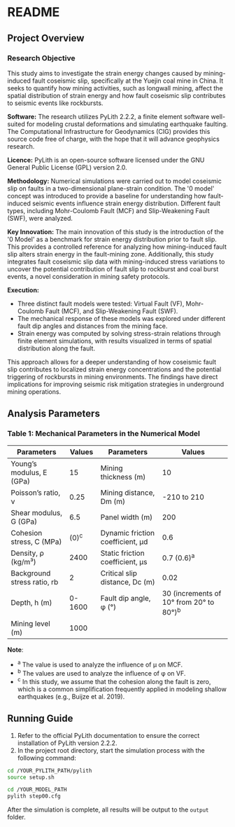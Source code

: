 # README

## Project Overview

### Research Objective
This study aims to investigate the strain energy changes caused by mining-induced fault coseismic slip, specifically at the Yuejin coal mine in China. It seeks to quantify how mining activities, such as longwall mining, affect the spatial distribution of strain energy and how fault coseismic slip contributes to seismic events like rockbursts.

**Software:** The research utilizes PyLith 2.2.2, a finite element software well-suited for modeling crustal deformations and simulating earthquake faulting. The Computational Infrastructure for Geodynamics (CIG) provides this source code free of charge, with the hope that it will advance geophysics research.

**Licence:** PyLith is an open-source software licensed under the GNU General Public License (GPL) version 2.0.

**Methodology:** Numerical simulations were carried out to model coseismic slip on faults in a two-dimensional plane-strain condition. The '0 model' concept was introduced to provide a baseline for understanding how fault-induced seismic events influence strain energy distribution. Different fault types, including Mohr-Coulomb Fault (MCF) and Slip-Weakening Fault (SWF), were analyzed.

**Key Innovation:** The main innovation of this study is the introduction of the '0 Model' as a benchmark for strain energy distribution prior to fault slip. This provides a controlled reference for analyzing how mining-induced fault slip alters strain energy in the fault-mining zone. Additionally, this study integrates fault coseismic slip data with mining-induced stress variations to uncover the potential contribution of fault slip to rockburst and coal burst events, a novel consideration in mining safety protocols.

**Execution:**
- Three distinct fault models were tested: Virtual Fault (VF), Mohr-Coulomb Fault (MCF), and Slip-Weakening Fault (SWF).
- The mechanical response of these models was explored under different fault dip angles and distances from the mining face.
- Strain energy was computed by solving stress-strain relations through finite element simulations, with results visualized in terms of spatial distribution along the fault.

This approach allows for a deeper understanding of how coseismic fault slip contributes to localized strain energy concentrations and the potential triggering of rockbursts in mining environments. The findings have direct implications for improving seismic risk mitigation strategies in underground mining operations.

## Analysis Parameters

### Table 1: Mechanical Parameters in the Numerical Model  
  
| Parameters                       | Values                            | Parameters                           | Values                            |  
|----------------------------------|-----------------------------------|--------------------------------------|-----------------------------------|  
| Young’s modulus, E (GPa)         | 15                                | Mining thickness (m)                 | 10                                |  
| Poisson’s ratio, ν               | 0.25                              | Mining distance, Dm (m)              | -210 to 210                       |  
| Shear modulus, G (GPa)           | 6.5                               | Panel width (m)                      | 200                               |  
| Cohesion stress, C (MPa)         | (0)<sup>c</sup>                   | Dynamic friction coefficient, μd     | 0.6                               |  
| Density, ρ (kg/m³)               | 2400                              | Static friction coefficient, μs      | 0.7 (0.6)<sup>a</sup>             |  
| Background stress ratio, rb      | 2                                 | Critical slip distance, Dc (m)       | 0.02                              |  
| Depth, h (m)                     | 0-1600                            | Fault dip angle, φ (°)               | 30 (increments of 10° from 20° to 80°)<sup>b</sup> |  
| Mining level (m)                 | 1000                              |                                      |                                   |  
  
**Note**:  
- <sup>a</sup> The value is used to analyze the influence of μ on MCF.  
- <sup>b</sup> The values are used to analyze the influence of φ on VF.  
- <sup>c</sup> In this study, we assume that the cohesion along the fault is zero, which is a common simplification frequently applied in modeling shallow earthquakes (e.g., Buijze et al. 2019).

## Running Guide

1. Refer to the official PyLith documentation to ensure the correct installation of PyLith version 2.2.2.
2. In the project root directory, start the simulation process with the following command:

```bash
cd /YOUR_PYLITH_PATH/pylith
source setup.sh

cd /YOUR_MODEL_PATH
pylith step00.cfg
```
After the simulation is complete, all results will be output to the `output` folder.
